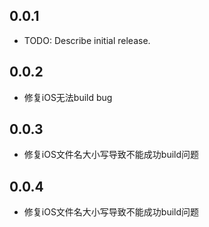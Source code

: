 ## 0.0.1

* TODO: Describe initial release.

## 0.0.2
 
* 修复iOS无法build bug

## 0.0.3
 
* 修复iOS文件名大小写导致不能成功build问题

## 0.0.4
 
* 修复iOS文件名大小写导致不能成功build问题